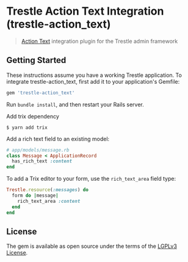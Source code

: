 # Trestle Action Text Integration (trestle-action_text)

> [Action Text](https://guides.rubyonrails.org/action_text_overview.html) integration plugin for the Trestle admin framework


## Getting Started

These instructions assume you have a working Trestle application. To integrate trestle-action_text, first add it to your application's Gemfile:

```ruby
gem 'trestle-action_text'
```

Run `bundle install`, and then restart your Rails server.

Add trix dependency

```
$ yarn add trix
```

Add a rich text field to an existing model:

```ruby
# app/models/message.rb
class Message < ApplicationRecord
  has_rich_text :content
end
```

To add a Trix editor to your form, use the `rich_text_area` field type:

```ruby
Trestle.resource(:messages) do
  form do |message|
    rich_text_area :content
  end
end
```

## License

The gem is available as open source under the terms of the [LGPLv3 License](https://opensource.org/licenses/LGPL-3.0).
